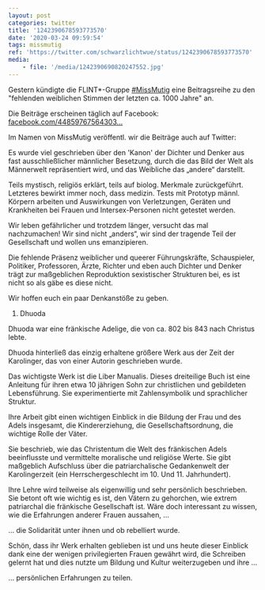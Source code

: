 ```yaml
---
layout: post
categories: twitter
title: '1242390678593773570'
date: '2020-03-24 09:59:54'
tags: missmutig
ref: 'https://twitter.com/schwarzlichtwue/status/1242390678593773570'
media:
    - file: '/media/1242390690820247552.jpg'
---
```

Gestern kündigte die FLINT\*-Gruppe [#MissMutig](/t/missmutig) eine Beitragsreihe zu den "fehlenden weiblichen Stimmen der letzten ca. 1000 Jahre" an.



Die Beiträge erscheinen täglich auf Facebook: [facebook.com/44859767564303…](https://www.facebook.com/448597675643037/posts/835614673608000/)



Im Namen von MissMutig veröffentl. wir die Beiträge auch auf Twitter: 


Es wurde viel geschrieben über den 'Kanon' der Dichter und Denker aus fast ausschließlicher männlicher Besetzung, durch die das Bild der Welt als Männerwelt repräsentiert wird, und das Weibliche das „andere“ darstellt. 


Teils mystisch, religiös erklärt, teils auf biolog. Merkmale zurückgeführt. Letzteres bewirkt immer noch, dass medizin. Tests mit Prototyp männl. Körpern arbeiten und Auswirkungen von Verletzungen, Geräten und Krankheiten bei Frauen und Intersex-Personen nicht getestet werden. 


Wir leben gefährlicher und trotzdem länger, versucht das mal nachzumachen! Wir sind nicht „anders“, wir sind der tragende Teil der Gesellschaft und wollen uns emanzipieren. 


Die fehlende Präsenz weiblicher und queerer Führungskräfte, Schauspieler, Politiker, Professoren, Ärzte, Richter und eben auch Dichter und Denker trägt zur maßgeblichen Reproduktion sexistischer Strukturen bei, es ist nicht so als gäbe es diese nicht. 


Wir hoffen euch ein paar Denkanstöße zu geben. 


1. Dhuoda



Dhuoda war eine fränkische Adelige, die von ca. 802 bis 843 nach Christus lebte.

Dhuoda hinterließ das einzig erhaltene größere Werk aus der Zeit der Karolinger, das von einer Autorin geschrieben wurde. 


Das wichtigste Werk ist die Liber Manualis. Dieses dreiteilige Buch ist eine Anleitung für ihren etwa 10 jährigen Sohn zur christlichen und gebildeten Lebensführung. Sie experimentierte mit Zahlensymbolik und sprachlicher Struktur.  


Ihre Arbeit gibt einen wichtigen Einblick in die Bildung der Frau und des Adels insgesamt, die Kindererziehung, die Gesellschaftsordnung, die wichtige Rolle der Väter. 


Sie beschrieb, wie das Christentum die Welt des fränkischen Adels beeinflusste und vermittelte moralische und religiöse Werte. Sie gibt maßgeblich Aufschluss über die patriarchalische Gedankenwelt der Karolingerzeit (ein Herrschergeschlecht im 10. Und 11. Jahrhundert). 


Ihre Lehre wird teilweise als eigenwillig und sehr persönlich beschrieben. Sie betont oft wie wichtig es ist, den Vätern zu gehorchen, wie extrem patriarchal die fränkische Gesellschaft ist. Wäre doch interessant zu wissen, wie die Erfahrungen anderer Frauen aussahen, … 


… die Solidarität unter ihnen und ob rebelliert wurde.



Schön, dass ihr Werk erhalten geblieben ist und uns heute dieser Einblick dank eine der wenigen privilegierten Frauen gewährt wird, die Schreiben gelernt hat und dies nutzte um Bildung und Kultur weiterzugeben und ihre … 


… persönlichen Erfahrungen zu teilen. 

